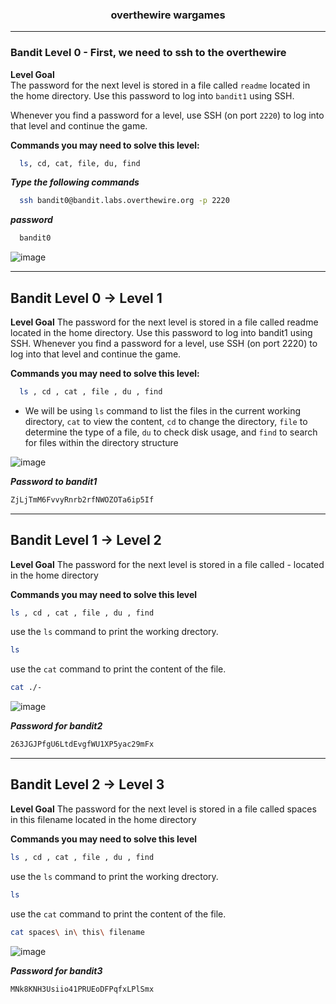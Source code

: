 <h3 align="center">overthewire wargames</h3>

---
### Bandit Level 0  - First, we need to ssh to the overthewire

**Level Goal**  
The password for the next level is stored in a file called `readme` located in the home directory. Use this password to log into `bandit1` using SSH.  

Whenever you find a password for a level, use SSH (on port `2220`) to log into that level and continue the game.  

**Commands you may need to solve this level:**  
```bash 
  ls, cd, cat, file, du, find
```

***Type the following commands***
```bash
  ssh bandit0@bandit.labs.overthewire.org -p 2220
```
***password***
```bash
  bandit0
```

![image](https://github.com/user-attachments/assets/c8781de2-6d6a-4ffd-bf8c-2a86c2c521b5)

---

## Bandit Level 0 → Level 1

**Level Goal**
The password for the next level is stored in a file called readme located in the home directory. Use this password to log into bandit1 using SSH. Whenever you find a password for a level, use SSH (on port 2220) to log into that level and continue the game.

**Commands you may need to solve this level:**
```bash
  ls , cd , cat , file , du , find
```

- We will be using ``ls`` command to list the files in the current working directory, ``cat`` to view the content, ``cd`` to change the directory, ``file`` to determine the type of a file, ``du`` to check disk usage, and ``find`` to search for files within the directory structure
  
![image](https://github.com/user-attachments/assets/979c1281-0eef-471f-88a4-e97dbc2cf9a3)


***Password to bandit1***
```bash
ZjLjTmM6FvvyRnrb2rfNWOZOTa6ip5If
```

---

## Bandit Level 1 → Level 2
**Level Goal**
The password for the next level is stored in a file called - located in the home directory

**Commands you may need to solve this level**
```bash
ls , cd , cat , file , du , find
```
use the ``ls`` command to print the working drectory.
```bash
ls
```

use the ``cat`` command to print the content of the file.
```bash
cat ./-
```

![image](https://github.com/user-attachments/assets/2b02c092-1d6d-40e5-9c41-e9ddeb82fa72)

***Password for bandit2***
```bash
263JGJPfgU6LtdEvgfWU1XP5yac29mFx
```

---

## Bandit Level 2 → Level 3
**Level Goal**
The password for the next level is stored in a file called spaces in this filename located in the home directory

**Commands you may need to solve this level**
```bash
ls , cd , cat , file , du , find
```
use the ``ls`` command to print the working drectory.
```bash
ls
```

use the ``cat`` command to print the content of the file.
```bash
cat spaces\ in\ this\ filename
```

![image](https://github.com/user-attachments/assets/34321e76-6ad6-45c0-aeff-36cf730f2bfa)


***Password for bandit3***
```bash
MNk8KNH3Usiio41PRUEoDFPqfxLPlSmx
```
